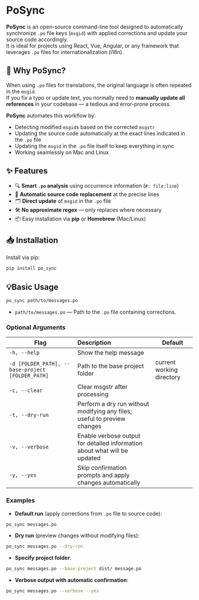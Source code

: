 # PoSync

**PoSync** is an open-source command-line tool designed to automatically synchronize `.po` file keys (`msgid`) with
applied corrections and update your source code accordingly.  
It is ideal for projects using React, Vue, Angular, or any framework that leverages `.po` files for
internationalization (i18n).

## 🚀 Why PoSync?

When using `.po` files for translations, the original language is often repeated in the `msgid`.  
If you fix a typo or update text, you normally need to **manually update all references** in your codebase — a tedious
and error-prone process.

**PoSync** automates this workflow by:

- Detecting modified `msgid`s based on the corrected `msgstr`
- Updating the source code automatically at the exact lines indicated in the `.po` file
- Updating the `msgid` in the `.po` file itself to keep everything in sync
- Working seamlessly on Mac and Linux

## ✨ Features

- 🔍 **Smart `.po` analysis** using occurrence information (`#: file:line`)
- 🔄 **Automatic source code replacement** at the precise lines
- 🗂 **Direct update** of `msgid` in the `.po` file
- 🛠 **No approximate regex** — only replaces where necessary
- 📦 Easy installation via **pip** or **Homebrew** (Mac/Linux)

## 📥 Installation

Install via pip:

```bash
pip install po_sync
```

## 💡Basic Usage

```bash
po_sync path/to/messages.po
````

* `path/to/messages.po` — Path to the `.po` file containing corrections.

### Optional Arguments

| Flag                                             | Description                                                               | Default                   |
|--------------------------------------------------|:--------------------------------------------------------------------------|---------------------------|
| `-h, --help`                                     | Show the help message                                                     |                           |
| `-d [FOLDER_PATH], --base-project [FOLDER_PATH]` | Path to the base project folder                                           | current working directory |
| `-c, --clear`                                    | Clear msgstr after processing                                             |                           |
| `-t, --dry-run`                                  | Perform a dry run without modifying any files; useful to preview changes  |                           |
| `-v, --verbose`                                  | Enable verbose output for detailed information about what will be updated |                           |
| `-y, --yes`                                      | Skip confirmation prompts and apply changes automatically                 |                           |

### Examples

* **Default run** (apply corrections from `.po` file to source code):

```bash
po_sync messages.po
```

* **Dry run** (preview changes without modifying files):

```bash
po_sync messages.po --dry-run
```

* **Specify project folder**:

```bash
po_sync messages.po --base-project dist/ message.po
```

* **Verbose output with automatic confirmation**:

```bash
po_sync messages.po --verbose --yes
```
